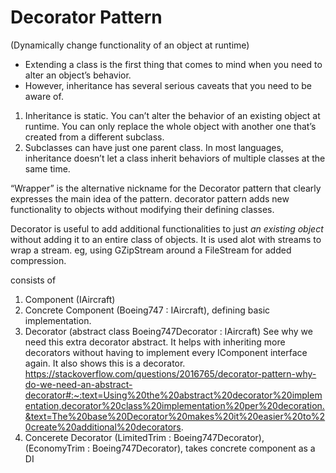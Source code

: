 ﻿# Decorator Pattern
(Dynamically change functionality of an object at runtime)

* Extending a class is the first thing that comes to mind when you need to alter an object’s behavior.
* However, inheritance has several serious caveats that you need to be aware of.
1) Inheritance is static. You can’t alter the behavior of an existing object at runtime. You can only replace the whole object with another one that’s created from a different subclass.
2) Subclasses can have just one parent class. In most languages, inheritance doesn’t let a class inherit behaviors of multiple classes at the same time.

“Wrapper” is the alternative nickname for the Decorator pattern that clearly expresses the main idea of the pattern.
decorator pattern adds new functionality to objects without modifying their defining classes.

Decorator is useful to add additional functionalities to just *an existing object* without adding it to an entire class of objects.
It is used alot with streams to wrap a stream. eg, using GZipStream around a FileStream for added compression.

consists of
1) Component (IAircraft)
2) Concrete Component (Boeing747 : IAircraft), defining basic implementation. 
3) Decorator (abstract class Boeing747Decorator : IAircraft) See why we need this extra decorator abstract. It helps with inheriting more decorators without having to implement every IComponent interface again. It also shows this is a decorator.
https://stackoverflow.com/questions/2016765/decorator-pattern-why-do-we-need-an-abstract-decorator#:~:text=Using%20the%20abstract%20decorator%20implementation,decorator%20class%20implementation%20per%20decoration.&text=The%20base%20Decorator%20makes%20it%20easier%20to%20create%20additional%20decorators.
4) Concerete Decorator (LimitedTrim : Boeing747Decorator), (EconomyTrim : Boeing747Decorator), takes concrete component as a DI